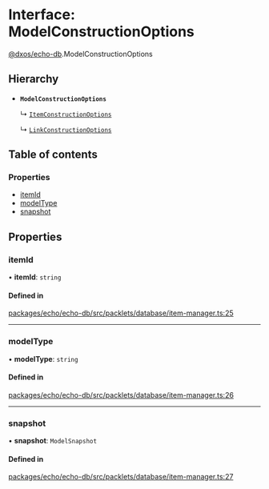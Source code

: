 # Interface: ModelConstructionOptions

[@dxos/echo-db](../modules/dxos_echo_db.md).ModelConstructionOptions

## Hierarchy

- **`ModelConstructionOptions`**

  ↳ [`ItemConstructionOptions`](dxos_echo_db.ItemConstructionOptions.md)

  ↳ [`LinkConstructionOptions`](dxos_echo_db.LinkConstructionOptions.md)

## Table of contents

### Properties

- [itemId](dxos_echo_db.ModelConstructionOptions.md#itemid)
- [modelType](dxos_echo_db.ModelConstructionOptions.md#modeltype)
- [snapshot](dxos_echo_db.ModelConstructionOptions.md#snapshot)

## Properties

### itemId

• **itemId**: `string`

#### Defined in

[packages/echo/echo-db/src/packlets/database/item-manager.ts:25](https://github.com/dxos/dxos/blob/32ae9b579/packages/echo/echo-db/src/packlets/database/item-manager.ts#L25)

___

### modelType

• **modelType**: `string`

#### Defined in

[packages/echo/echo-db/src/packlets/database/item-manager.ts:26](https://github.com/dxos/dxos/blob/32ae9b579/packages/echo/echo-db/src/packlets/database/item-manager.ts#L26)

___

### snapshot

• **snapshot**: `ModelSnapshot`

#### Defined in

[packages/echo/echo-db/src/packlets/database/item-manager.ts:27](https://github.com/dxos/dxos/blob/32ae9b579/packages/echo/echo-db/src/packlets/database/item-manager.ts#L27)
